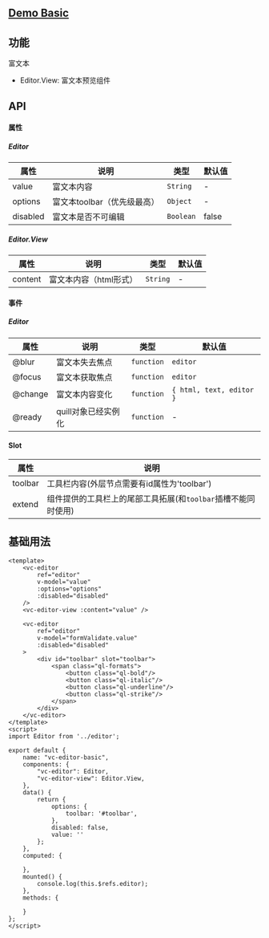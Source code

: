 ## [Demo Basic](https://wya-team.github.io/wya-vc/dist/editor/basic.html)
## 功能
富文本

- Editor.View: 富文本预览组件

## API

#### 属性
##### Editor
属性 | 说明 | 类型 | 默认值
---|---|---|---
value | 富文本内容 | `String` | -
options | 富文本toolbar（优先级最高） | `Object` | -
disabled | 富文本是否不可编辑 | `Boolean` | false

##### Editor.View
属性 | 说明 | 类型 | 默认值
---|---|---|---
content | 富文本内容（html形式） | `String` | -

#### 事件
##### Editor
属性 | 说明 | 类型 | 默认值
---|---|---|---
@blur | 富文本失去焦点 | `function` | `editor`
@focus | 富文本获取焦点 | `function` | `editor`
@change | 富文本内容变化 | `function` | `{ html, text, editor }`
@ready | quill对象已经实例化 | `function` | -

#### Slot
属性 | 说明
---|---
toolbar | 工具栏内容(外层节点需要有id属性为'toolbar')
extend | 组件提供的工具栏上的尾部工具拓展(和`toolbar`插槽不能同时使用)

## 基础用法

```vue
<template>
    <vc-editor 
        ref="editor"
        v-model="value"
        :options="options"
        :disabled="disabled"
    />
    <vc-editor-view :content="value" />

    <vc-editor 
        ref="editor"
        v-model="formValidate.value"
        :disabled="disabled"
    >
        <div id="toolbar" slot="toolbar">
            <span class="ql-formats">
                <button class="ql-bold"/>
                <button class="ql-italic"/>
                <button class="ql-underline"/>
                <button class="ql-strike"/>
            </span>
        </div>
    </vc-editor>
</template>
<script>
import Editor from '../editor';

export default {
    name: "vc-editor-basic",
    components: {
        "vc-editor": Editor,
        "vc-editor-view": Editor.View,
    },
    data() {
        return {
            options: {
                toolbar: '#toolbar',
            },
            disabled: false,
            value: ''
        };
    },
    computed: {
        
    },
    mounted() {
        console.log(this.$refs.editor);
    },
    methods: {
        
    }
};
</script>

```